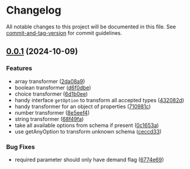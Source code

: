 # Changelog

All notable changes to this project will be documented in this file. See [commit-and-tag-version](https://github.com/absolute-version/commit-and-tag-version) for commit guidelines.

## [0.0.1](https://github.com/moontaiworks/yargs-typebox/compare/v0.0.0...v0.0.1) (2024-10-09)


### Features

* array transformer ([2da08a9](https://github.com/moontaiworks/yargs-typebox/commit/2da08a9d6440dd18f7f3c92611a6d9be0a22a8e8))
* boolean transformer ([d6f0dbe](https://github.com/moontaiworks/yargs-typebox/commit/d6f0dbe611ee37ca02b02a5c9f4b0c7c8c3cc9b5))
* choice transformer ([6d1b0ee](https://github.com/moontaiworks/yargs-typebox/commit/6d1b0ee5ffae43aa549991caa034dc6d18e4a463))
* handy interface `getOption` to transform all accepted types ([432082d](https://github.com/moontaiworks/yargs-typebox/commit/432082d9abd3d90c3ee6f645641059e19f81b0f7))
* handy transformer for an object of properties ([710981c](https://github.com/moontaiworks/yargs-typebox/commit/710981c213b9b3a71f318d09382c84d0db8f3e27))
* number transformer ([8e5eef4](https://github.com/moontaiworks/yargs-typebox/commit/8e5eef455a79fb48a3ea8fd1feb173ce031d5089))
* string transformer ([68f49fa](https://github.com/moontaiworks/yargs-typebox/commit/68f49fa4936a5ee165a56a5c599aea3c113def9a))
* take all available options from schema if present ([0c1653a](https://github.com/moontaiworks/yargs-typebox/commit/0c1653a76458c445e25594bc1a98c5d4c0715e34))
* use getAnyOption to transform unknown schema ([ceccd33](https://github.com/moontaiworks/yargs-typebox/commit/ceccd339eba558ff07f5123f286a488ef750fcb9))


### Bug Fixes

* required parameter should only have demand flag ([6774e69](https://github.com/moontaiworks/yargs-typebox/commit/6774e6964b55a3e62f42fc6a6fcddb3fead27274))

